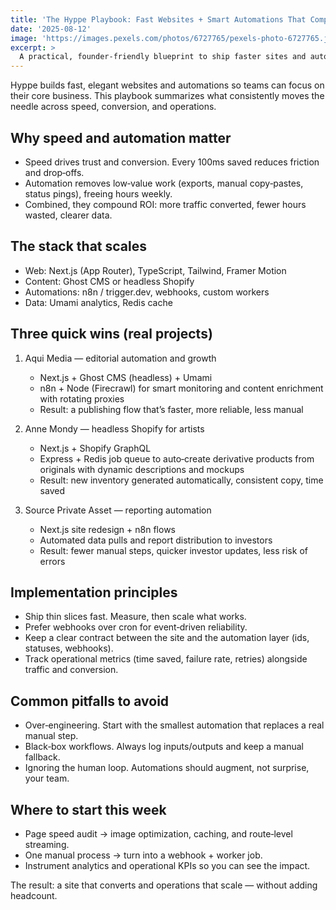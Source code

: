 ```yaml
---
title: 'The Hyppe Playbook: Fast Websites + Smart Automations That Compound ROI'
date: '2025-08-12'
image: 'https://images.pexels.com/photos/6727765/pexels-photo-6727765.jpeg'
excerpt: >
  A practical, founder-friendly blueprint to ship faster sites and automate low-value work so teams can focus on growth.
---
```


Hyppe builds fast, elegant websites and automations so teams can focus on their core business. This playbook summarizes what consistently moves the needle across speed, conversion, and operations.

## Why speed and automation matter

- Speed drives trust and conversion. Every 100ms saved reduces friction and drop‑offs.
- Automation removes low‑value work (exports, manual copy‑pastes, status pings), freeing hours weekly.
- Combined, they compound ROI: more traffic converted, fewer hours wasted, clearer data.

## The stack that scales

- Web: Next.js (App Router), TypeScript, Tailwind, Framer Motion
- Content: Ghost CMS or headless Shopify
- Automations: n8n / trigger.dev, webhooks, custom workers
- Data: Umami analytics, Redis cache

## Three quick wins (real projects)

1) Aqui Media — editorial automation and growth
   - Next.js + Ghost CMS (headless) + Umami
   - n8n + Node (Firecrawl) for smart monitoring and content enrichment with rotating proxies
   - Result: a publishing flow that’s faster, more reliable, less manual

2) Anne Mondy — headless Shopify for artists
   - Next.js + Shopify GraphQL
   - Express + Redis job queue to auto‑create derivative products from originals with dynamic descriptions and mockups
   - Result: new inventory generated automatically, consistent copy, time saved

3) Source Private Asset — reporting automation
   - Next.js site redesign + n8n flows
   - Automated data pulls and report distribution to investors
   - Result: fewer manual steps, quicker investor updates, less risk of errors

## Implementation principles

- Ship thin slices fast. Measure, then scale what works.
- Prefer webhooks over cron for event‑driven reliability.
- Keep a clear contract between the site and the automation layer (ids, statuses, webhooks).
- Track operational metrics (time saved, failure rate, retries) alongside traffic and conversion.

## Common pitfalls to avoid

- Over‑engineering. Start with the smallest automation that replaces a real manual step.
- Black‑box workflows. Always log inputs/outputs and keep a manual fallback.
- Ignoring the human loop. Automations should augment, not surprise, your team.

## Where to start this week

- Page speed audit → image optimization, caching, and route‑level streaming.
- One manual process → turn into a webhook + worker job.
- Instrument analytics and operational KPIs so you can see the impact.

The result: a site that converts and operations that scale — without adding headcount.


